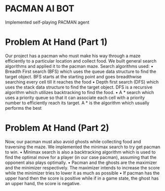 # PACMAN AI BOT
Implemented self-playing PACMAN agent

# Problem At Hand (Part 1)
Our project has a pacman who must make his way through a maze efficiently to a particular location and collect food.
We built general search algorithms and applied it to the pacman maze.
Search algorithms used:
•	 Breadth First search (BFS) which uses the queue data structure to find the target object. BFS starts at the starting point and goes breadthwise searching every cell till it reaches the food
•	Depth first search (DFS) which uses the stack data structure to find the target object. DFS is a recursive algorithm which utilizes backtracking to find the food.
•	A * search which uses a priority queue so that it can associate each cell with a priority number to efficiently reach its target. A * is the algorithm which usually performs the best

# Problem At Hand (Part 2)
Now, our pacman must also avoid ghosts while collecting food and traversing the maze.
We implemented the minimax search to try get pacman to win.
•	Minimax search is also a backtracking algorithm which is used to find the optimal move for a player (in our case pacman), assuming that the opponent also plays optimally.
•	 Pacman and the ghosts are the maximizer and the minimizer respectively. The maximizer intends to increase the score while the minimizer tries to lower it as much as possible
•	If pacman has the upper hand then the score is positive while if in a game state, the ghost has an upper hand, the score is negative.
